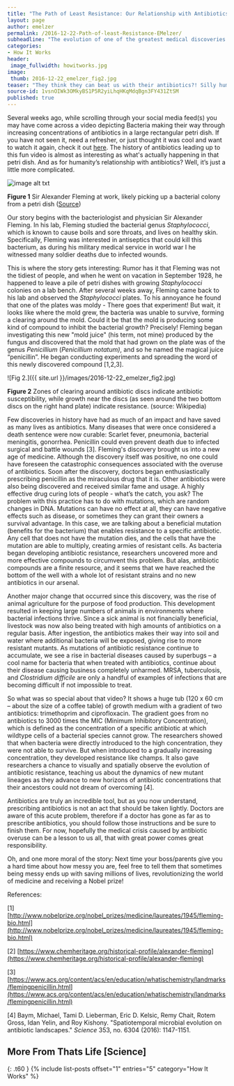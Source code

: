 ```yaml
---
title: "The Path of Least Resistance: Our Relationship with Antibiotics"
layout: page
author: emelzer
permalink: /2016-12-22-Path-of-least-Resistance-EMelzer/
subheadline: "The evolution of one of the greatest medical discoveries in history."
categories:
- How It Works
header:
 image_fullwidth: howitworks.jpg
image:
 thumb: 2016-12-22_emelzer_fig2.jpg
teaser: "They think they can beat us with their antibiotics?! Silly humans..."
source-id: 1vsnOIWk3OMkyBS1P5R2yiLhqHKqMdqBgn3FY431ZtSM
published: true
---
```

Several weeks ago, while scrolling through your social media feed(s) you may have come across a video depicting Bacteria making their way through increasing concentrations of antibiotics in a large rectangular petri dish. If you have not seen it, need a refresher, or just thought it was cool and want to watch it again, check it out [here](https://www.sciencenews.org/article/scientists-watch-bacteria-evolve-antibiotic-resistance). The history of antibiotics leading up to this fun video is almost as interesting as what's actually happening in that petri dish. And as for humanity’s relationship with antibiotics? Well, it’s just a little more complicated. 

![image alt txt](https://lionstalkscience.files.wordpress.com/2013/06/alexander-fleming-investigates-the-effect-of-penicillin-on-bacterial-growth.jpg)

**Figure 1** Sir Alexander Fleming at work, likely picking up a bacterial colony from a petri dish ([Source](https://lionstalkscience.files.wordpress.com/2013/06/alexander-fleming-investigates-the-effect-of-penicillin-on-bacterial-growth.jpg))

Our story begins with the bacteriologist and physician Sir Alexander Fleming. In his lab, Fleming studied the bacterial genus *Staphylococci*, which is known to cause boils and sore throats, and lives on healthy skin. Specifically, Fleming was interested in antiseptics that could kill this bacterium, as during his military medical service in world war I he witnessed many soldier deaths due to infected wounds. 

This is where the story gets interesting: Rumor has it that Fleming was not the tidiest of people, and when he went on vacation in September 1928, he happened to leave a pile of petri dishes with growing *Staphylococci* colonies on a lab bench. After several weeks away, Fleming came back to his lab and observed the *Staphylococci* plates. To his annoyance he found that one of the plates was moldy - There goes that experiment! But wait, it looks like where the mold grew, the bacteria was unable to survive, forming a clearing around the mold. Could it be that the mold is producing some kind of compound to inhibit the bacterial growth? Precisely! Fleming began investigating this new "mold juice" (his term, not mine) produced by the fungus and discovered that the mold that had grown on the plate was of the genus *Penicillium* (*Penicillium notatum)*, and so he named the magical juice “penicillin”. He began conducting experiments and spreading the word of this newly discovered compound [1,2,3].

![Fig 2.]({{ site.url }}/images/2016-12-22_emelzer_fig2.jpg)

**Figure 2** Zones of clearing around antibiotic discs indicate antibiotic susceptibility, while growth near the discs (as seen around the two bottom discs on the right hand plate) indicate resistance. (source: Wikipedia)

Few discoveries in history have had as much of an impact and have saved as many lives as antibiotics. Many diseases that were once considered a death sentence were now curable: Scarlet fever, pneumonia, bacterial meningitis, gonorrhea. Penicillin could even prevent death due to infected surgical and battle wounds [3]. Fleming's discovery brought us into a new age of medicine. Although the discovery itself was positive, no one could have foreseen the catastrophic consequences associated with the overuse of antibiotics. Soon after the discovery, doctors began enthusiastically prescribing penicillin as the miraculous drug that it is. Other antibiotics were also being discovered and received similar fame and usage. A highly effective drug curing lots of people - what’s the catch, you ask? The problem with this practice has to do with mutations, which are random changes in DNA. Mutations can have no effect at all, they can have negative effects such as disease, or sometimes they can grant their owners a survival advantage. In this case, we are talking about a beneficial mutation (benefits for the bacterium) that enables resistance to a specific antibiotic. Any cell that does not have the mutation dies, and the cells that have the mutation are able to multiply, creating armies of resistant cells. As bacteria began developing antibiotic resistance, researchers uncovered more and more effective compounds to circumvent this problem. But alas, antibiotic compounds are a finite resource, and it seems that we have reached the bottom of the well with a whole lot of resistant strains and no new antibiotics in our arsenal.  

Another major change that occurred since this discovery, was the rise of animal agriculture for the purpose of food production. This development resulted in keeping large numbers of animals in environments where bacterial infections thrive. Since a sick animal is not financially beneficial, livestock was now also being treated with high amounts of antibiotics on a regular basis. After ingestion, the antibiotics makes their way into soil and water where additional bacteria will be exposed, giving rise to more resistant mutants. As mutations of antibiotic resistance continue to accumulate, we see a rise in bacterial diseases caused by superbugs – a cool name for bacteria that when treated with antibiotics, continue about their disease causing business completely unharmed. MRSA, tuberculosis, and *Clostridium difficile* are only a handful of examples of infections that are becoming difficult if not impossible to treat.  

So what was so special about that video? It shows a huge tub (120 x 60 cm – about the size of a coffee table) of growth medium with a gradient of two antibiotics: trimethoprim and ciprofloxacin. The gradient goes from no antibiotics to 3000 times the MIC (Minimum Inhibitory Concentration), which is defined as the concentration of a specific antibiotic at which wildtype cells of a bacterial species cannot grow. The researchers showed that when bacteria were directly introduced to the high concentration, they were not able to survive. But when introduced to a gradually increasing concentration, they developed resistance like champs. It also gave researchers a chance to visually and spatially observe the evolution of antibiotic resistance, teaching us about the dynamics of new mutant lineages as they advance to new horizons of antibiotic concentrations that their ancestors could not dream of overcoming [4].

Antibiotics are truly an incredible tool, but as you now understand, prescribing antibiotics is not an act that should be taken lightly. Doctors are aware of this acute problem, therefore if a doctor has gone as far as to prescribe antibiotics, you should follow those instructions and be sure to finish them. For now, hopefully the medical crisis caused by antibiotic overuse can be a lesson to us all, that with great power comes great responsibility.

Oh, and one more moral of the story: Next time your boss/parents give you a hard time about how messy you are, feel free to tell them that sometimes being messy ends up with saving millions of lives, revolutionizing the world of medicine and receiving a Nobel prize!

References: 

[1] [http://www.nobelprize.org/nobel_prizes/medicine/laureates/1945/fleming-bio.html](http://www.nobelprize.org/nobel_prizes/medicine/laureates/1945/fleming-bio.html)

[2] [https://www.chemheritage.org/historical-profile/alexander-fleming](https://www.chemheritage.org/historical-profile/alexander-fleming)

[3] [https://www.acs.org/content/acs/en/education/whatischemistry/landmarks/flemingpenicillin.html](https://www.acs.org/content/acs/en/education/whatischemistry/landmarks/flemingpenicillin.html)

[4] Baym, Michael, Tami D. Lieberman, Eric D. Kelsic, Remy Chait, Rotem Gross, Idan Yelin, and Roy Kishony. "Spatiotemporal microbial evolution on antibiotic landscapes." *Science* 353, no. 6304 (2016): 1147-1151.

## More From Thats Life [Science]
{: .t60 }
{% include list-posts offset="1" entries="5" category="How It Works" %}
